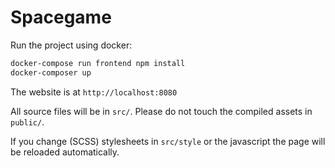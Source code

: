 # Spacegame

Run the project using docker:

```bash
docker-compose run frontend npm install
docker-composer up
```

The website is at `http://localhost:8080`

All source files will be in `src/`. Please do not touch the compiled assets in `public/`.

If you change (SCSS) stylesheets in `src/style` or the javascript the page will be reloaded automatically.